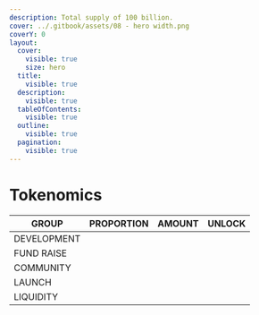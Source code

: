 ```yaml
---
description: Total supply of 100 billion.
cover: ../.gitbook/assets/08 - hero width.png
coverY: 0
layout:
  cover:
    visible: true
    size: hero
  title:
    visible: true
  description:
    visible: true
  tableOfContents:
    visible: true
  outline:
    visible: true
  pagination:
    visible: true
---
```


# Tokenomics

| GROUP       | PROPORTION | AMOUNT | UNLOCK |
| ----------- | ---------- | ------ | ------ |
| DEVELOPMENT |            |        |        |
| FUND RAISE  |            |        |        |
| COMMUNITY   |            |        |        |
| LAUNCH      |            |        |        |
| LIQUIDITY   |            |        |        |

